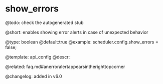 show_errors
=============

@todo:
	check the autogenerated stub


@short: enables showing error alerts in case of unexpected behavior
	

@type: boolean
@default:true
@example:
scheduler.config.show_errors = false;

@template:	api_config
@descr:

@related: faq.md#anerroralertappearsintherighttopcorner

@changelog: added in v6.0
